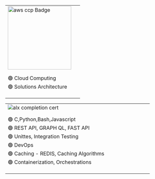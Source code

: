<table align="center">
<tr>
<!--     <td align="center" width="200" height="300">
        <img src="https://seeklogo.com/images/H/html5-without-wordmark-color-logo-14D252D878-seeklogo.com.png" width="45" height="45" alt="HTML" />
      <br>HTML
    </td> -->
    <td align="left" width="220" height="170">
        <img src="https://imgur.com/4AlvAbl.png" width="200" height="200" alt="aws ccp Badge" />
      <br> 
      <p align="left"> 🟢 Cloud Computing <br> 🟢 Solutions Architecture </p>
    </td>
<!--  <td align="center" width="200" height="300">
        <img src="https://seeklogo.com/images/H/html5-without-wordmark-color-logo-14D252D878-seeklogo.com.png" width="45" height="45" alt="HTML" />
      <br>HTML
    </td> -->
</tr>

<table align="center">
<tr>
    <td align="left" width="440" height="170">
        <img src="https://i.imgur.com/Cqitv3e.png" alt="alx completion cert" />
      <br> 
      <p 
              align="left" style="font-size: 16px;"> 🟢 C,Python,Bash,Javascript <br> 🟢 REST API, GRAPH QL, FAST API <br> 🟢 Unittes, Integration Testing <br> 🟢 DevOps <br> 🟢 Caching - REDIS, Caching Algorithms <br>  🟢 Containerization, Orchestrations
      </p>
    </td>
      
</tr>
